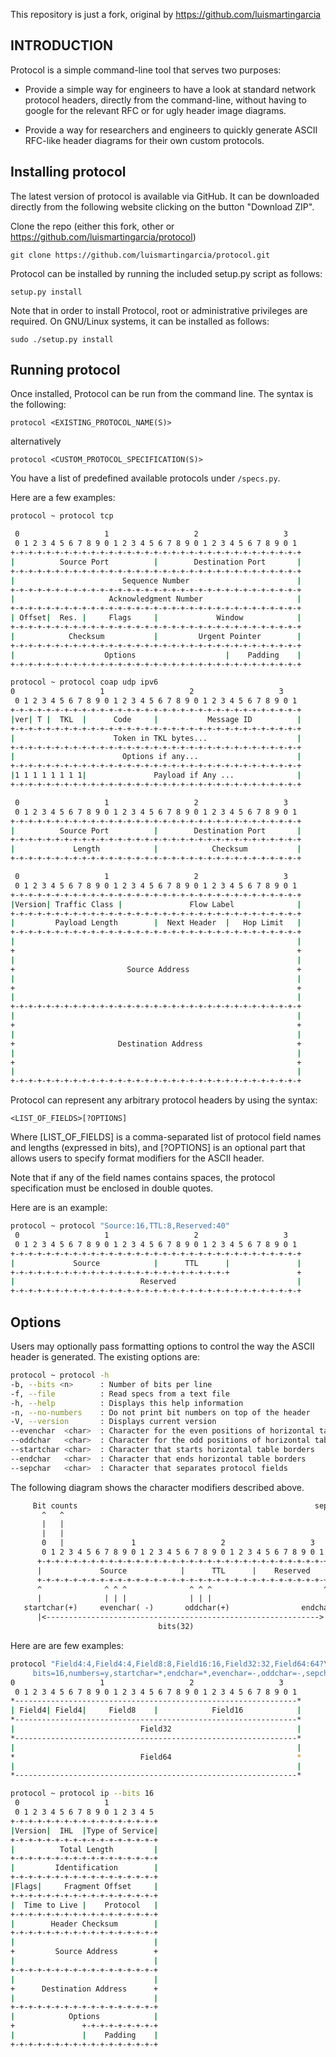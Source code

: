 This repository is just a fork, original by <https://github.com/luismartingarcia>

## INTRODUCTION

Protocol is a simple command-line tool that serves two purposes:
- Provide a simple way for engineers to have a look at standard network protocol headers, directly from the command-line, without having to google for the relevant RFC or for ugly header image diagrams.

- Provide a way for researchers and engineers to quickly generate ASCII RFC-like header diagrams for their own custom protocols.

## Installing protocol

The latest version of protocol is available via GitHub. It can be downloaded directly from the following website clicking on the button "Download ZIP".

Clone the repo (either this fork, other or https://github.com/luismartingarcia/protocol)

`git clone https://github.com/luismartingarcia/protocol.git`

Protocol can be installed by running the included setup.py script as follows:

`setup.py install`

Note that in order to install Protocol, root or administrative privileges are required. On GNU/Linux systems, it can be installed as follows:

`sudo ./setup.py install`

## Running protocol

Once installed, Protocol can be run from the command line. The syntax is the following:

`protocol <EXISTING_PROTOCOL_NAME(S)>`

alternatively

`protocol <CUSTOM_PROTOCOL_SPECIFICATION(S)>`

You have a list of predefined available protocols under `/specs.py`.

Here are a few examples:

```bash
protocol ~ protocol tcp

 0                   1                   2                   3  
 0 1 2 3 4 5 6 7 8 9 0 1 2 3 4 5 6 7 8 9 0 1 2 3 4 5 6 7 8 9 0 1
+-+-+-+-+-+-+-+-+-+-+-+-+-+-+-+-+-+-+-+-+-+-+-+-+-+-+-+-+-+-+-+-+
|          Source Port          |        Destination Port       |
+-+-+-+-+-+-+-+-+-+-+-+-+-+-+-+-+-+-+-+-+-+-+-+-+-+-+-+-+-+-+-+-+
|                        Sequence Number                        |
+-+-+-+-+-+-+-+-+-+-+-+-+-+-+-+-+-+-+-+-+-+-+-+-+-+-+-+-+-+-+-+-+
|                     Acknowledgment Number                     |
+-+-+-+-+-+-+-+-+-+-+-+-+-+-+-+-+-+-+-+-+-+-+-+-+-+-+-+-+-+-+-+-+
| Offset|  Res. |     Flags     |             Window            |
+-+-+-+-+-+-+-+-+-+-+-+-+-+-+-+-+-+-+-+-+-+-+-+-+-+-+-+-+-+-+-+-+
|            Checksum           |         Urgent Pointer        |
+-+-+-+-+-+-+-+-+-+-+-+-+-+-+-+-+-+-+-+-+-+-+-+-+-+-+-+-+-+-+-+-+
|                    Options                    |    Padding    |
+-+-+-+-+-+-+-+-+-+-+-+-+-+-+-+-+-+-+-+-+-+-+-+-+-+-+-+-+-+-+-+-+

```

```bash
protocol ~ protocol coap udp ipv6
0                   1                   2                   3  
 0 1 2 3 4 5 6 7 8 9 0 1 2 3 4 5 6 7 8 9 0 1 2 3 4 5 6 7 8 9 0 1
+-+-+-+-+-+-+-+-+-+-+-+-+-+-+-+-+-+-+-+-+-+-+-+-+-+-+-+-+-+-+-+-+
|ver| T |  TKL  |      Code     |           Message ID          |
+-+-+-+-+-+-+-+-+-+-+-+-+-+-+-+-+-+-+-+-+-+-+-+-+-+-+-+-+-+-+-+-+
|                      Token in TKL bytes...                    |
+-+-+-+-+-+-+-+-+-+-+-+-+-+-+-+-+-+-+-+-+-+-+-+-+-+-+-+-+-+-+-+-+
|                        Options if any...                      |
+-+-+-+-+-+-+-+-+-+-+-+-+-+-+-+-+-+-+-+-+-+-+-+-+-+-+-+-+-+-+-+-+
|1 1 1 1 1 1 1 1|               Payload if Any ...              |
+-+-+-+-+-+-+-+-+-+-+-+-+-+-+-+-+-+-+-+-+-+-+-+-+-+-+-+-+-+-+-+-+

 0                   1                   2                   3  
 0 1 2 3 4 5 6 7 8 9 0 1 2 3 4 5 6 7 8 9 0 1 2 3 4 5 6 7 8 9 0 1
+-+-+-+-+-+-+-+-+-+-+-+-+-+-+-+-+-+-+-+-+-+-+-+-+-+-+-+-+-+-+-+-+
|          Source Port          |        Destination Port       |
+-+-+-+-+-+-+-+-+-+-+-+-+-+-+-+-+-+-+-+-+-+-+-+-+-+-+-+-+-+-+-+-+
|             Length            |            Checksum           |
+-+-+-+-+-+-+-+-+-+-+-+-+-+-+-+-+-+-+-+-+-+-+-+-+-+-+-+-+-+-+-+-+

 0                   1                   2                   3  
 0 1 2 3 4 5 6 7 8 9 0 1 2 3 4 5 6 7 8 9 0 1 2 3 4 5 6 7 8 9 0 1
+-+-+-+-+-+-+-+-+-+-+-+-+-+-+-+-+-+-+-+-+-+-+-+-+-+-+-+-+-+-+-+-+
|Version| Traffic Class |               Flow Label              |
+-+-+-+-+-+-+-+-+-+-+-+-+-+-+-+-+-+-+-+-+-+-+-+-+-+-+-+-+-+-+-+-+
|         Payload Length        |  Next Header  |   Hop Limit   |
+-+-+-+-+-+-+-+-+-+-+-+-+-+-+-+-+-+-+-+-+-+-+-+-+-+-+-+-+-+-+-+-+
|                                                               |
+                                                               +
|                                                               |
+                         Source Address                        +
|                                                               |
+                                                               +
|                                                               |
+-+-+-+-+-+-+-+-+-+-+-+-+-+-+-+-+-+-+-+-+-+-+-+-+-+-+-+-+-+-+-+-+
|                                                               |
+                                                               +
|                                                               |
+                       Destination Address                     +
|                                                               |
+                                                               +
|                                                               |
+-+-+-+-+-+-+-+-+-+-+-+-+-+-+-+-+-+-+-+-+-+-+-+-+-+-+-+-+-+-+-+-+

```

Protocol can represent any arbitrary protocol headers by using the  syntax:

`<LIST_OF_FIELDS>[?OPTIONS]`

Where [LIST_OF_FIELDS] is a comma-separated list of protocol field names and lengths (expressed in bits), and [?OPTIONS] is an optional part that allows users to specify format modifiers for the ASCII header. 

Note that if any of the field names contains spaces, the protocol specification must be enclosed in double quotes.

Here are is an example:

``` bash
protocol ~ protocol "Source:16,TTL:8,Reserved:40"
 0                   1                   2                   3  
 0 1 2 3 4 5 6 7 8 9 0 1 2 3 4 5 6 7 8 9 0 1 2 3 4 5 6 7 8 9 0 1
+-+-+-+-+-+-+-+-+-+-+-+-+-+-+-+-+-+-+-+-+-+-+-+-+-+-+-+-+-+-+-+-+
|             Source            |      TTL      |               |
+-+-+-+-+-+-+-+-+-+-+-+-+-+-+-+-+-+-+-+-+-+-+-+-+               +
|                            Reserved                           |
+-+-+-+-+-+-+-+-+-+-+-+-+-+-+-+-+-+-+-+-+-+-+-+-+-+-+-+-+-+-+-+-+
```

## Options

Users may optionally pass formatting options to control the way the ASCII header is generated.
The existing options are:

``` bash
protocol ~ protocol -h  
-b, --bits <n>      : Number of bits per line
-f, --file          : Read specs from a text file
-h, --help          : Displays this help information
-n, --no-numbers    : Do not print bit numbers on top of the header
-V, --version       : Displays current version
--evenchar  <char>  : Character for the even positions of horizontal table borders
--oddchar   <char>  : Character for the odd positions of horizontal table borders
--startchar <char>  : Character that starts horizontal table borders
--endchar   <char>  : Character that ends horizontal table borders
--sepchar   <char>  : Character that separates protocol fields
```

The following diagram shows the character modifiers described above.

```txt
     Bit counts                                                     sepchar(|)
       ^   ^                                                              |
       |   |                                                              |
       |   |                                                              |
       0   |               1                   2                   3      |
       0 1 2 3 4 5 6 7 8 9 0 1 2 3 4 5 6 7 8 9 0 1 2 3 4 5 6 7 8 9 0 1    |
      +-+-+-+-+-+-+-+-+-+-+-+-+-+-+-+-+-+-+-+-+-+-+-+-+-+-+-+-+-+-+-+-+   |
      |             Source            |      TTL      |    Reserved   | <-+
      +-+-+-+-+-+-+-+-+-+-+-+-+-+-+-+-+-+-+-+-+-+-+-+-+-+-+-+-+-+-+-+-+
      ^              ^ ^ ^              ^ ^ ^                         ^
      |              | | |              | | |                         |
   startchar(+)     evenchar( -)       oddchar(+)                endchar(+)
      |<------------------------------------------------------------->|
                                 bits(32)
```

Here are are few examples:

```bash
protocol "Field4:4,Field4:4,Field8:8,Field16:16,Field32:32,Field64:64?\
     bits=16,numbers=y,startchar=*,endchar=*,evenchar=-,oddchar=-,sepchar=|"
0                   1                   2                   3  
 0 1 2 3 4 5 6 7 8 9 0 1 2 3 4 5 6 7 8 9 0 1 2 3 4 5 6 7 8 9 0 1
*---------------------------------------------------------------*
| Field4| Field4|     Field8    |            Field16            |
*---------------------------------------------------------------*
|                            Field32                            |
*---------------------------------------------------------------*
|                                                               |
*                            Field64                            *
|                                                               |
*---------------------------------------------------------------*
```

```bash
protocol ~ protocol ip --bits 16
 0                   1          
 0 1 2 3 4 5 6 7 8 9 0 1 2 3 4 5
+-+-+-+-+-+-+-+-+-+-+-+-+-+-+-+-+
|Version|  IHL  |Type of Service|
+-+-+-+-+-+-+-+-+-+-+-+-+-+-+-+-+
|          Total Length         |
+-+-+-+-+-+-+-+-+-+-+-+-+-+-+-+-+
|         Identification        |
+-+-+-+-+-+-+-+-+-+-+-+-+-+-+-+-+
|Flags|     Fragment Offset     |
+-+-+-+-+-+-+-+-+-+-+-+-+-+-+-+-+
|  Time to Live |    Protocol   |
+-+-+-+-+-+-+-+-+-+-+-+-+-+-+-+-+
|        Header Checksum        |
+-+-+-+-+-+-+-+-+-+-+-+-+-+-+-+-+
|                               |
+         Source Address        +
|                               |
+-+-+-+-+-+-+-+-+-+-+-+-+-+-+-+-+
|                               |
+      Destination Address      +
|                               |
+-+-+-+-+-+-+-+-+-+-+-+-+-+-+-+-+
|            Options            |
+               +-+-+-+-+-+-+-+-+
|               |    Padding    |
+-+-+-+-+-+-+-+-+-+-+-+-+-+-+-+-+
```